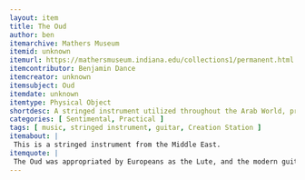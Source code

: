 ```yaml
---
layout: item
title: The Oud
author: ben
itemarchive: Mathers Museum
itemid: unknown
itemurl: https://mathersmuseum.indiana.edu/collections1/permanent.html
itemcontributor: Benjamin Dance
itemcreator: unknown
itemsubject: Oud
itemdate: unknown
itemtype: Physical Object
shortdesc: A stringed instrument utilized throughout the Arab World, predecessor of the lute. The instrument is still utilized today in traditional music.
categories: [ Sentimental, Practical ]
tags: [ music, stringed instrument, guitar, Creation Station ]
itemabout: |
 This is a stringed instrument from the Middle East.
itemquote: |
 The Oud was appropriated by Europeans as the Lute, and the modern guitar was soon to follow.
---
```

